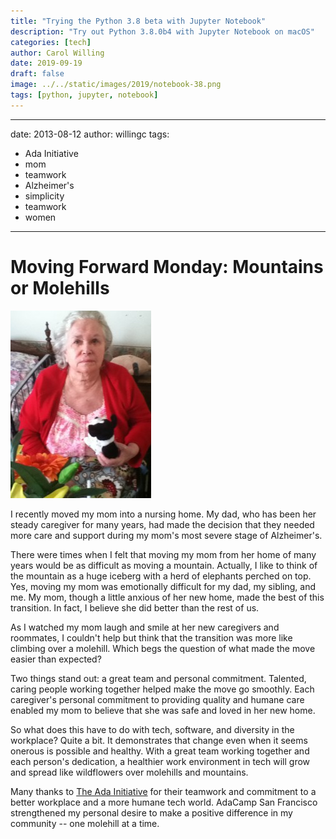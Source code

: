 ```yaml
---
title: "Trying the Python 3.8 beta with Jupyter Notebook"
description: "Try out Python 3.8.0b4 with Jupyter Notebook on macOS"
categories: [tech]
author: Carol Willing
date: 2019-09-19
draft: false
image: ../../static/images/2019/notebook-38.png
tags: [python, jupyter, notebook]
---
```

---
date: 2013-08-12
author: willingc
tags:
  - Ada Initiative
  - mom
  - teamwork
  - Alzheimer's
  - simplicity
  - teamwork
  - women
---

# Moving Forward Monday: Mountains or Molehills

![](../../static/images/2013/08/2013-08-05-13.10.27-225x300.jpg)

I recently moved my mom into a nursing home. My dad, who has been her steady
caregiver for many years, had made the decision that they needed more care and
support during my mom's most severe stage of Alzheimer's.

<!-- more -->

There were times when I felt that moving my mom from her home of many years
would be as difficult as moving a mountain. Actually, I like to think of the
mountain as a huge iceberg with a herd of elephants perched on top. Yes,
moving my mom was emotionally difficult for my dad, my sibling, and me. My
mom, though a little anxious of her new home, made the best of this
transition. In fact, I believe she did better than the rest of us.

As I watched my mom laugh and smile at her new caregivers and roommates, I
couldn't help but think that the transition was more like climbing over a
molehill. Which begs the question of what made the move easier than expected?

Two things stand out: a great team and personal commitment. Talented, caring
people working together helped make the move go smoothly. Each caregiver's
personal commitment to providing quality and humane care enabled my mom to
believe that she was safe and loved in her new home.

So what does this have to do with tech, software, and diversity in the
workplace? Quite a bit. It demonstrates that change even when it seems onerous
is possible and healthy. With a great team working together and each person's
dedication, a healthier work environment in tech will grow and spread like
wildflowers over molehills and mountains.

Many thanks to [The Ada Initiative](http://adainitiative.com) for their teamwork
and commitment to a better workplace and a more humane tech world. AdaCamp San
Francisco strengthened my personal desire to make a positive difference in my
community -- one molehill at a time.
